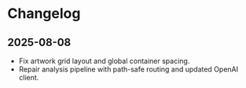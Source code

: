 # Changelog

## 2025-08-08
- Fix artwork grid layout and global container spacing.
- Repair analysis pipeline with path-safe routing and updated OpenAI client.
